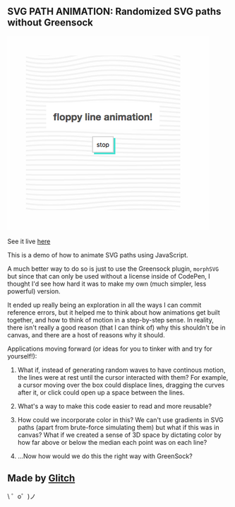 SVG PATH ANIMATION: Randomized SVG paths without Greensock
------------
![animated lines with a button](floppy-lines.png)

See it live [here](https://jmsoper.github.io/svg-path-animation/)

This is a demo of how to animate SVG paths using JavaScript.

A much better way to do so is just to use the Greensock plugin, `morphSVG` but since that can only be used without a license inside of CodePen, I thought I'd see how hard it was to make my own (much simpler, less powerful) version.

It ended up really being an exploration in all the ways I can commit reference errors, but it helped me to think about how animations get built together, and how to think of motion in a step-by-step sense. In reality, there isn't really a good reason (that I can think of) why this shouldn't be in canvas, and there are a host of reasons why it should. 

Applications moving forward (or ideas for you to tinker with and try for yourself!):

1. What if, instead of generating random waves to have continous motion, the lines were at rest until the cursor interacted with them? For example, a cursor moving over the box could displace lines, dragging the curves after it, or click could open up a space between the lines.

2. What's a way to make this code easier to read and more reusable?

3. How could we incorporate color in this? We can't use gradients in SVG paths (apart from brute-force simulating them) but what if this was in canvas? What if we created a sense of 3D space by dictating color by how far above or below the median each point was on each line?

4. ...Now how would we do this the right way with GreenSock? 

Made by [Glitch](https://glitch.com/)
-------------------

\ ゜o゜)ノ
